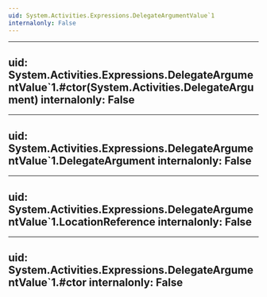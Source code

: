 ```yaml
---
uid: System.Activities.Expressions.DelegateArgumentValue`1
internalonly: False
---
```


---
uid: System.Activities.Expressions.DelegateArgumentValue`1.#ctor(System.Activities.DelegateArgument)
internalonly: False
---

---
uid: System.Activities.Expressions.DelegateArgumentValue`1.DelegateArgument
internalonly: False
---

---
uid: System.Activities.Expressions.DelegateArgumentValue`1.LocationReference
internalonly: False
---

---
uid: System.Activities.Expressions.DelegateArgumentValue`1.#ctor
internalonly: False
---
